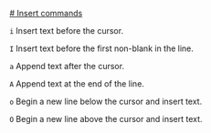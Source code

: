 [# Insert commands](#Insert-commands)

`i` Insert text before the cursor.

`I` Insert text before the first non-blank in the line.

`a` Append text after the cursor.

`A` Append text at the end of the line.

`o` Begin a new line below the cursor and insert text.

`O` Begin a new line above the cursor and insert text.

